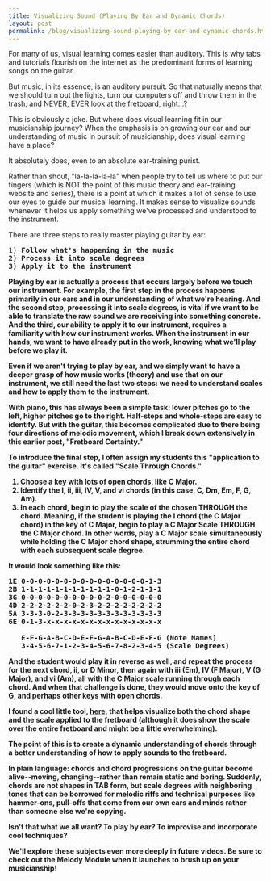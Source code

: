 ```yaml
---
title: Visualizing Sound (Playing By Ear and Dynamic Chords)
layout: post
permalink: /blog/visualizing-sound-playing-by-ear-and-dynamic-chords.html
---
```


For many of us, visual learning comes easier than auditory. This is why tabs and tutorials flourish on the internet as the predominant forms of learning songs on the guitar.

But music, in its essence, is an auditory pursuit. So that naturally means that we should turn out the lights, turn our computers off and throw them in the trash, and NEVER, EVER look at the fretboard, right...?

This is obviously a joke. But where does visual learning fit in our musicianship journey? When the emphasis is on growing our ear and our understanding of music in pursuit of musicianship, does visual learning have a place?

It absolutely does, even to an absolute ear-training purist.

Rather than shout, "la-la-la-la-la" when people try to tell us where to put our fingers (which is NOT the point of this music theory and ear-training website and series), there is a point at which it makes a lot of sense to use our eyes to guide our musical learning. It makes sense to visualize sounds whenever it helps us apply something we've processed and understood to the instrument.

There are three steps to really master playing guitar by ear:

<pre>
1) <strong>Follow what's happening in the music<strong>
2) <strong>Process it into scale degrees<strong>
3) <strong>Apply it to the instrument<strong>
</pre>

Playing by ear is actually a process that occurs largely before we touch our instrument. For example, the first step in the process happens primarily in our ears and in our understanding of what we're hearing. And the second step, processing it into scale degrees, is vital if we want to be able to translate the raw sound we are receiving into something concrete. And the third, our ability to apply it to our instrument, requires a familiarity with how our instrument works. When the instrument in our hands, we want to have already put in the work, knowing what we'll play before we play it.

Even if we aren't trying to play by ear, and we simply want to have a deeper grasp of how music works (theory) and use that on our instrument, we still need the last two steps: we need to understand scales and how to apply them to the instrument.

With piano, this has always been a simple task: lower pitches go to the left, higher pitches go to the right. Half-steps and whole-steps are easy to identify. But with the guitar, this becomes complicated due to there being four directions of melodic movement, which I break down extensively in this earlier post, "Fretboard Certainty."

To introduce the final step, I often assign my students this "application to the guitar" exercise. It's called "Scale Through Chords."

1) Choose a key with lots of open chords, like C Major.
2) Identify the I, ii, iii, IV, V, and vi chords (in this case, C, Dm, Em, F, G, Am).
3) In each chord, begin to play the scale of the chosen THROUGH the chord. Meaning, if the student is playing the I chord (the C Major chord) in the key of C Major, begin to play a C Major Scale THROUGH the C Major chord. In other words, play a C Major scale simultaneously while holding the C Major chord shape, strumming the entire chord with each subsequent scale degree.

It would look something like this:

<pre>
1E 0-0-0-0-0-0-0-0-0-0-0-0-0-0-<strong>0</strong>-<strong>1</strong>-<strong>3</strong>
2B 1-1-1-1-1-1-1-1-1-1-1-<strong>0</strong>-<strong>1</strong>-<strong>2</strong>-1-1-1
3G 0-0-0-0-0-0-0-0-0-<strong>0</strong>-<strong>2</strong>-0-0-0-0-0-0
4D 2-2-2-2-2-2-<strong>0</strong>-<strong>2</strong>-<strong>3</strong>-2-2-2-2-2-2-2-2
5A 3-3-3-<strong>0</strong>-<strong>2</strong>-<strong>3</strong>-3-3-3-3-3-3-3-3-3-3-3
6E <strong>0</strong>-<strong>1</strong>-<strong>3</strong>-x-x-x-x-x-x-x-x-x-x-x-x-x-x

   E-F-G-A-B-C-D-E-F-G-A-B-C-D-E-F-G (Note Names)
   3-4-5-6-7-1-2-3-4-5-6-7-8-2-3-4-5 (Scale Degrees)
</pre>

And the student would play it in reverse as well, and repeat the process for the next chord, ii, or D Minor, then again with iii (Em), IV (F Major), V (G Major), and vi (Am), all with the C Major scale running through each chord. And when that challenge is done, they would move onto the key of G, and perhaps other keys with open chords.

I found a cool little tool, [here](http://pickingtools.weebly.com/fretboard-chord-visualizer.html), that helps visualize both the chord shape and the scale applied to the fretboard (although it does show the scale over the entire fretboard and might be a little overwhelming).

The point of this is to create a dynamic understanding of chords through a better understanding of how to apply sounds to the fretboard.

In plain language: chords and chord progressions on the guitar become alive--moving, changing--rather than remain static and boring. Suddenly, chords are not shapes in TAB form, but scale degrees with neighboring tones that can be borrowed for melodic riffs and technical purposes like hammer-ons, pull-offs that come from our own ears and minds rather than someone else we're copying.

Isn't that what we all want? To play by ear? To improvise and incorporate cool techniques?

We'll explore these subjects even more deeply in future videos. Be sure to check out the Melody Module when it launches to brush up on your musicianship!
